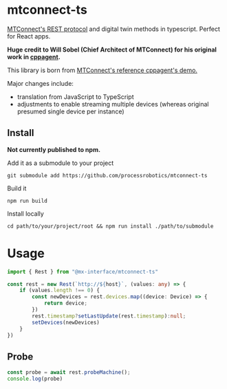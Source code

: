 # mtconnect-ts
[MTConnect's REST protocol](https://model.mtconnect.org/#Package___19_0_4_45f01b9_1637706615628_274120_5004) and digital twin methods in typescript. Perfect for React apps.

**Huge credit to Will Sobel (Chief Architect of MTConnect) for his original work in [cppagent](https://github.com/mtconnect/cppagent).**

This library is born from [MTConnect's reference cppagent's demo.](https://github.com/mtconnect/cppagent/tree/main/demo/twin/lib/mtconnect)

Major changes include:
- translation from JavaScript to TypeScript
- adjustments to enable streaming multiple devices (whereas original presumed single device per instance)

## Install
**Not currently published to npm.**

Add it as a submodule to your project 

`git submodule add https://github.com/processrobotics/mtconnect-ts`

Build it 

`npm run build`

Install locally 

`cd path/to/your/project/root && npm run install ./path/to/submodule`


# Usage
```ts
import { Rest } from "@mx-interface/mtconnect-ts"

const rest = new Rest(`http://${host}`, (values: any) => {
	if (values.length !== 0) {
		const newDevices = rest.devices.map((device: Device) => {
			return device;
		})
		rest.timestamp?setLastUpdate(rest.timestamp):null;
		setDevices(newDevices)
	}
})
```
## Probe
```ts
const probe = await rest.probeMachine();
console.log(probe)
```

